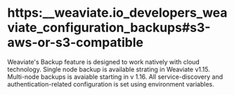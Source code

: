 # https:\_\_weaviate.io_developers_weaviate_configuration_backups#s3-aws-or-s3-compatible

Weaviate's Backup feature is designed to work natively with cloud technology. Single node backup is available strating in Weaviate v1.15. Multi-node backups is avaiable starting in v 1.16. All service-discovery and authentication-related configuration is set using environment variables.
